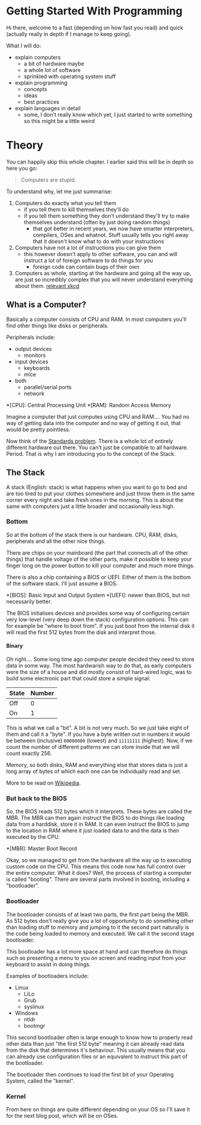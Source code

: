 # Getting Started With Programming

Hi there, welcome to a fast (depending on how fast you read) and quick
(actually really in depth if I manage to keep going).

What I will do:

- explain computers
	- a bit of hardware maybe
	- a whole lot of software
	- sprinkled with operating system stuff
- explain programming
	- concepts
	- ideas
	- best practices
- explain languages in detail
	- some, I don't really know which yet, I just started to write something so
	  this might be a little weird

# Theory

You can happily skip this whole chapter.
I earlier said this will be in depth so here you go:

> Computers are stupid.

To understand why, let me just summarise:

1. Computers do exactly what you tell them
	- if you tell them to kill themselves they'll do
	- if you tell them something they don't understand they'll try to make
	  themselves understand (often by just doing random things)
		- that got better in recent years, we now have smarter interpreters,
		  compilers, OSes and whatnot. Stuff usually tells you right away that
		  it doesn't know what to do with your instructions
2. Computers have not a lot of instructions you can give them
	- this however doesn't apply to other software, you can and will instruct a
	  lot of foreign software to do things for you
		- foreign code can contain bugs of their own
3. Computers as whole, starting at the hardware and going all the way up, are
   just so incredibly complex that you will never understand everything about
   them. [relevant xkcd](https://xkcd.com/1605/)

## What is a Computer?

Basically a computer consists of CPU and RAM.
In most computers you'll find other things like disks or peripherals.

Peripherals include:

- output devices
	- monitors
- input devices
	- keyboards
	- mice
- both
	- parallel/serial ports
	- network

*[CPU]: Central Processing Unit
*[RAM]: Random Access Memory

Imagine a computer that just computes using CPU and RAM.…
You had no way of getting data into the computer and no way of getting it out,
that would be pretty pointless.

Now think of the [Standards problem](https://xkcd.com/927/).
There is a whole lot of entirely different hardware out there.
You can't just be compatible to all hardware.
Period.
That is why I am introducing you to the concept of the Stack.

## The Stack

A stack (English: stack) is what happens when you want to go to bed and are too
tired to put your clothes somewhere and just throw them in the same corner
every night and take fresh ones in the morning.
This is about the same with computers just a little broader and occasionally
less high.

### Bottom

So at the bottom of the stack there is our hardware.
CPU, RAM, disks, peripherals and all the other nice things.

There are chips on your mainboard (the part that connects all of the other
things) that handle voltage of the other parts, make it possible to keep your
finger long on the power button to kill your computer and much more things.

There is also a chip containing a BIOS or UEFI.
Either of them is the bottom of the software stack.
I'll just assume a BIOS.

*[BIOS]: Basic Input and Output System
*[UEFI]: newer than BIOS, but not necessarily better.

The BIOS initialises devices and provides some way of configuring certain very
low-level (very deep down the stack) configuration options.
This can for example be "where to boot from".
If you just boot from the internal disk it will read the first 512 bytes from
the disk and interpret those.

#### Binary

Oh right.…
Some long time ago computer people decided they need to store data in some way.
The most hardwarish way to do that, as early computers were the size of a
house and did mostly consist of hard-wired logic, was to build some electronic
part that could store a simple signal:

| State | Number |
|-------|--------|
| Off   | 0      |
| On    | 1      |

This is what we call a "bit".
A bit is not very much.
So we just take eight of them and call it a "byte".
If you have a byte written out in numbers it would be between (inclusive)
`00000000` (lowest) and `11111111` (highest).
Now, if we count the number of different patterns we can store inside that we
will count exactly 256.

Memory, so both disks, RAM and everything else that stores data is just a long
array of bytes of which each one can be individually read and set.

More to be read on [Wikipedia](https://en.wikipedia.org/wiki/Binary_number).

### But back to the BIOS

So, the BIOS reads 512 bytes which it interprets.
These bytes are called the MBR.
The MBR can then again instruct the BIOS to do things like loading data from a
harddisk, store it in RAM.
It can even instruct the BIOS to jump to the location in RAM where it just
loaded data to and the data is then executed by the CPU.

*[MBR]: Master Boot Record

Okay, so we managed to get from the hardware all the way up to executing custom
code on the CPU.
This means this code now has full control over the entire computer.
What it does?
Well, the process of starting a computer is called "booting".
There are several parts involved in booting, including a "bootloader".

### Bootloader

The bootloader consists of at least two parts, the first part being the MBR.
As 512 bytes don't really give you a lot of opportunity to do something other
than loading stuff to memory and jumping to it the second part naturally is the
code being loaded to memory and executed.
We call it the second stage bootloader.

This bootloader has a lot more space at hand and can therefore do things such
as presenting a menu to you on screen and reading input from your keyboard to
assist in doing things.

Examples of bootloaders include:

- Linux
	- LiLo
	- Grub
	- syslinux
- Windows
	- ntldr
	- bootmgr

This second bootloader often is large enough to know how to properly read other
data than just "the first 512 byte" meaning it can already read data from the
disk that determines it's behaviour.
This usually means that you can already use configuration files or an
equivalent to instruct this part of the bootloader.

The bootloader then continues to load the first bit of your Operating System,
called the "kernel".

### Kernel

From here on things are quite different depending on your OS so I'll save it
for the next blog post, which will be on OSes.

